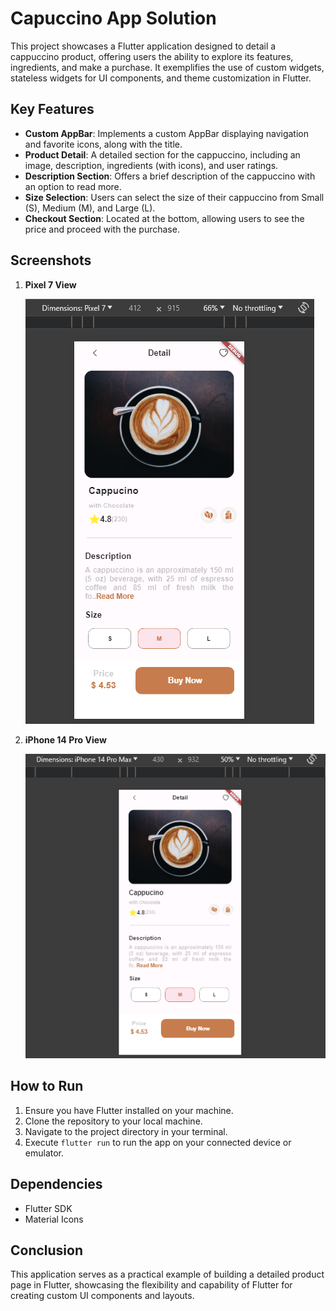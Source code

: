 # Capuccino App Solution

This project showcases a Flutter application designed to detail a cappuccino product, offering users the ability to explore its features, ingredients, and make a purchase. It exemplifies the use of custom widgets, stateless widgets for UI components, and theme customization in Flutter.

## Key Features

- **Custom AppBar**: Implements a custom AppBar displaying navigation and favorite icons, along with the title.
- **Product Detail**: A detailed section for the cappuccino, including an image, description, ingredients (with icons), and user ratings.
- **Description Section**: Offers a brief description of the cappuccino with an option to read more.
- **Size Selection**: Users can select the size of their cappuccino from Small (S), Medium (M), and Large (L).
- **Checkout Section**: Located at the bottom, allowing users to see the price and proceed with the purchase.

## Screenshots

1. **Pixel 7 View**
   
   <img src="screenshots\pixel 7.png" alt="pixel 7 view">

2. **iPhone 14 Pro View**
   
   <img src="screenshots\iphone 14 pro max.png" alt="pixel 7 view">

## How to Run

1. Ensure you have Flutter installed on your machine.
2. Clone the repository to your local machine.
3. Navigate to the project directory in your terminal.
4. Execute `flutter run` to run the app on your connected device or emulator.

## Dependencies

- Flutter SDK
- Material Icons

## Conclusion

This application serves as a practical example of building a detailed product page in Flutter, showcasing the flexibility and capability of Flutter for creating custom UI components and layouts.

